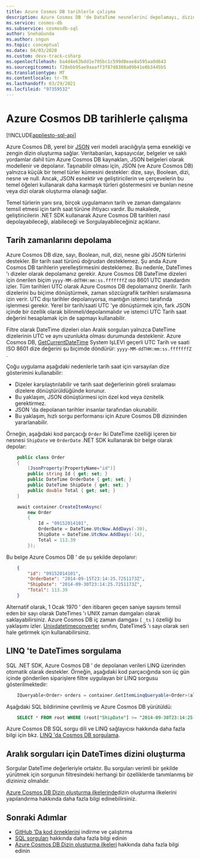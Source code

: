```yaml
---
title: Azure Cosmos DB tarihlerle çalışma
description: Azure Cosmos DB 'de DataTime nesnelerini depolamayı, dizinlemeyi ve sorgulamayı öğrenin
ms.service: cosmos-db
ms.subservice: cosmosdb-sql
author: SnehaGunda
ms.author: sngun
ms.topic: conceptual
ms.date: 04/03/2020
ms.custom: devx-track-csharp
ms.openlocfilehash: ba4d4e63bdd1e795bc1c599d0eae8a595aa0d643
ms.sourcegitcommit: f28ebb95ae9aaaff3f87d8388a09b41e0b3445b5
ms.translationtype: MT
ms.contentlocale: tr-TR
ms.lasthandoff: 03/29/2021
ms.locfileid: "97359532"
---
```

# <a name="working-with-dates-in-azure-cosmos-db"></a>Azure Cosmos DB tarihlerle çalışma
[!INCLUDE[appliesto-sql-api](includes/appliesto-sql-api.md)]

Azure Cosmos DB, yerel bir [JSON](https://www.json.org) veri modeli aracılığıyla şema esnekliği ve zengin dizin oluşturma sağlar. Veritabanları, kapsayıcılar, belgeler ve saklı yordamlar dahil tüm Azure Cosmos DB kaynakları, JSON belgeleri olarak modellenir ve depolanır. Taşınabilir olması için, JSON (ve Azure Cosmos DB) yalnızca küçük bir temel türler kümesini destekler: dize, sayı, Boolean, dizi, nesne ve null. Ancak, JSON esnektir ve geliştiricilerin ve çerçevelerin bu temel öğeleri kullanarak daha karmaşık türleri göstermesini ve bunları nesne veya dizi olarak oluşturma olanağı sağlar.

Temel türlerin yanı sıra, birçok uygulamanın tarih ve zaman damgalarını temsil etmesi için tarih saat türüne ihtiyacı vardır. Bu makalede, geliştiricilerin .NET SDK kullanarak Azure Cosmos DB tarihleri nasıl depolayabileceği, alabileceği ve Sorgulayabileceğiniz açıklanır.

## <a name="storing-datetimes"></a>Tarih zamanlarını depolama

Azure Cosmos DB dize, sayı, Boolean, null, dizi, nesne gibi JSON türlerini destekler. Bir tarih saat türünü doğrudan desteklemez. Şu anda Azure Cosmos DB tarihlerin yerelleştirmesini desteklemez. Bu nedenle, DateTimes 'ı dizeler olarak depolamanız gerekir. Azure Cosmos DB DateTime dizeleri için önerilen biçim `yyyy-MM-ddTHH:mm:ss.fffffffZ` ıso 8601 UTC standardını izler. Tüm tarihleri UTC olarak Azure Cosmos DB depolamanız önerilir. Tarih dizelerini bu biçime dönüştürmek, zaman sözcüıgrafik tarihleri sıralamasına izin verir. UTC dışı tarihler depolanıyorsa, mantığın istemci tarafında işlenmesi gerekir. Yerel bir tarih/saati UTC 'ye dönüştürmek için, fark JSON içinde bir özellik olarak bilinmeli/depolanmalıdır ve istemci UTC Tarih saat değerini hesaplamak için de sapmayı kullanabilir.

Filtre olarak DateTime dizeleri olan Aralık sorguları yalnızca DateTime dizelerinin UTC ve aynı uzunlukta olması durumunda desteklenir. Azure Cosmos DB, [GetCurrentDateTime](sql-query-getcurrentdatetime.md) System IşLEVI geçerli UTC Tarih ve saati ISO 8601 dize değerini şu biçimde döndürür: `yyyy-MM-ddTHH:mm:ss.fffffffZ` .

Çoğu uygulama aşağıdaki nedenlerle tarih saat için varsayılan dize gösterimini kullanabilir:

* Dizeler karşılaştırılabilir ve tarih saat değerlerinin göreli sıralaması dizelere dönüştürüldüğünde korunur.
* Bu yaklaşım, JSON dönüştürmesi için özel kod veya öznitelik gerektirmez.
* JSON 'da depolanan tarihler insanlar tarafından okunabilir.
* Bu yaklaşım, hızlı sorgu performansı için Azure Cosmos DB dizininden yararlanabilir.

Örneğin, aşağıdaki kod parçacığı `Order` Iki DateTime özelliği içeren bir nesnesi `ShipDate` ve `OrderDate` .NET SDK kullanarak bir belge olarak depolar:

```csharp
    public class Order
    {
        [JsonProperty(PropertyName="id")]
        public string Id { get; set; }
        public DateTime OrderDate { get; set; }
        public DateTime ShipDate { get; set; }
        public double Total { get; set; }
    }

    await container.CreateItemAsync(
        new Order
        {
            Id = "09152014101",
            OrderDate = DateTime.UtcNow.AddDays(-30),
            ShipDate = DateTime.UtcNow.AddDays(-14),
            Total = 113.39
        });
```

Bu belge Azure Cosmos DB ' de şu şekilde depolanır:

```json
    {
        "id": "09152014101",
        "OrderDate": "2014-09-15T23:14:25.7251173Z",
        "ShipDate": "2014-09-30T23:14:25.7251173Z",
        "Total": 113.39
    }
```  

Alternatif olarak, 1 Ocak 1970 ' den itibaren geçen saniye sayısını temsil eden bir sayı olarak DateTimes 'ı UNIX zaman damgaları olarak saklayabilirsiniz. Azure Cosmos DB iç zaman damgası ( `_ts` ) özelliği bu yaklaşımı izler. [Unixdatetimeconverter](/dotnet/api/microsoft.azure.documents.unixdatetimeconverter) sınıfını, DateTimeS 'ı sayı olarak seri hale getirmek için kullanabilirsiniz.

## <a name="querying-datetimes-in-linq"></a>LINQ 'te DateTimes sorgulama

SQL .NET SDK, Azure Cosmos DB ' de depolanan verileri LINQ üzerinden otomatik olarak destekler. Örneğin, aşağıdaki kod parçacığında son üç gün içinde gönderilen siparişlere filtre uygulayan bir LINQ sorgusu gösterilmektedir:

```csharp
    IQueryable<Order> orders = container.GetItemLinqQueryable<Order>(allowSynchronousQueryExecution: true).Where(o => o.ShipDate >= DateTime.UtcNow.AddDays(-3));
```

Aşağıdaki SQL bildirimine çevrilmiş ve Azure Cosmos DB yürütüldü:

```sql
    SELECT * FROM root WHERE (root["ShipDate"] >= "2014-09-30T23:14:25.7251173Z")
```

Azure Cosmos DB SQL sorgu dili ve LINQ sağlayıcısı hakkında daha fazla bilgi için bkz. [LINQ 'da Cosmos DB sorgulama](sql-query-linq-to-sql.md).

## <a name="indexing-datetimes-for-range-queries"></a>Aralık sorguları için DateTimes dizini oluşturma

Sorgular DateTime değerleriyle ortaktır. Bu sorguları verimli bir şekilde yürütmek için sorgunun filtresindeki herhangi bir özelliklerde tanımlanmış bir dizininiz olmalıdır.

[Azure Cosmos DB Dizin oluşturma ilkelerinde](index-policy.md)dizin oluşturma ilkelerini yapılandırma hakkında daha fazla bilgi edinebilirsiniz. 

## <a name="next-steps"></a>Sonraki Adımlar

* [GitHub 'Da kod örneklerini](https://github.com/Azure/azure-cosmos-dotnet-v2/tree/master/samples/code-samples) indirme ve çalıştırma
* [SQL sorguları](sql-query-getting-started.md) hakkında daha fazla bilgi edinin
* [Azure Cosmos DB Dizin oluşturma ilkeleri](index-policy.md) hakkında daha fazla bilgi edinin